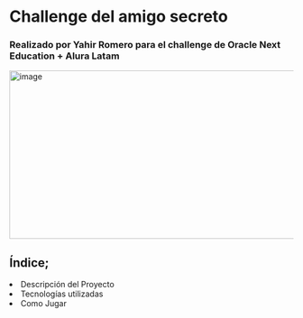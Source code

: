 <h1>Challenge del amigo secreto</h1>
<h3>Realizado por Yahir Romero para el challenge de Oracle Next Education + Alura Latam</h3>
<img width="803" height="299" alt="image" src="https://github.com/user-attachments/assets/a72e413b-e3d3-4b14-8241-36ff41643a82" />

<h2>Índice;</h2>
<li>Descripción del Proyecto</li>
<li>Tecnologías utilizadas</li>
<li>Como Jugar</li>
